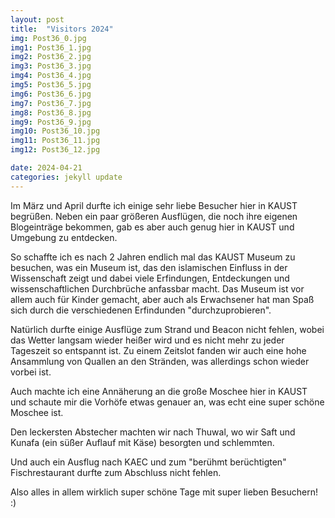 ```yaml
---
layout: post
title:  "Visitors 2024"
img: Post36_0.jpg
img1: Post36_1.jpg
img2: Post36_2.jpg
img3: Post36_3.jpg
img4: Post36_4.jpg
img5: Post36_5.jpg
img6: Post36_6.jpg
img7: Post36_7.jpg
img8: Post36_8.jpg
img9: Post36_9.jpg
img10: Post36_10.jpg
img11: Post36_11.jpg
img12: Post36_12.jpg

date: 2024-04-21
categories: jekyll update
---
```


Im März und April durfte ich einige sehr liebe Besucher hier in KAUST begrüßen. Neben ein paar größeren Ausflügen, die noch ihre eigenen Blogeinträge bekommen, gab es aber auch genug hier in KAUST und Umgebung zu entdecken. 

So schaffte ich es nach 2 Jahren endlich mal das KAUST Museum zu besuchen, was ein Museum ist, das den islamischen Einfluss in der Wissenschaft zeigt und dabei viele Erfindungen, Entdeckungen und wissenschaftlichen Durchbrüche anfassbar macht. Das Museum ist vor allem auch für Kinder gemacht, aber auch als Erwachsener hat man Spaß sich durch die verschiedenen Erfindunden "durchzuprobieren". 

Natürlich durfte einige Ausflüge zum Strand und Beacon nicht fehlen, wobei das Wetter langsam wieder heißer wird und es nicht mehr zu jeder Tageszeit so entspannt ist. 
Zu einem Zeitslot fanden wir auch eine hohe Ansammlung von Quallen an den Stränden, was allerdings schon wieder vorbei ist. 

Auch machte ich eine Annäherung an die große Moschee hier in KAUST und schaute mir die Vorhöfe etwas genauer an, was echt eine super schöne Moschee ist.

Den leckersten Abstecher machten wir nach Thuwal, wo wir Saft und Kunafa (ein süßer Auflauf mit Käse) besorgten und schlemmten. 

Und auch ein Ausflug nach KAEC und zum "berühmt berüchtigten" Fischrestaurant durfte zum Abschluss nicht fehlen. 

Also alles in allem wirklich super schöne Tage mit super lieben Besuchern! :)

